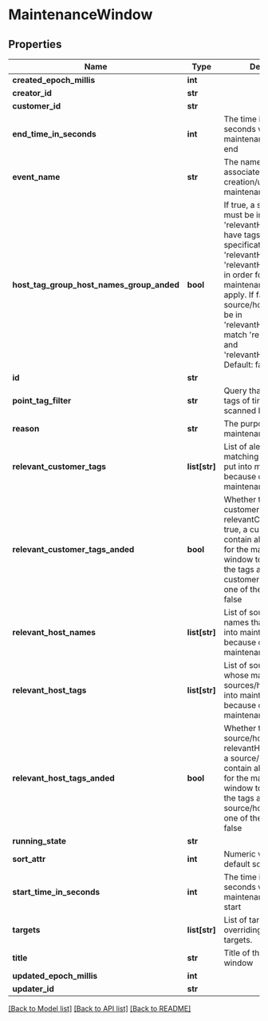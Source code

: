 # MaintenanceWindow

## Properties
Name | Type | Description | Notes
------------ | ------------- | ------------- | -------------
**created_epoch_millis** | **int** |  | [optional] 
**creator_id** | **str** |  | [optional] 
**customer_id** | **str** |  | [optional] 
**end_time_in_seconds** | **int** | The time in epoch seconds when this maintenance window will end | 
**event_name** | **str** | The name of an event associated with the creation/update of this maintenance window | [optional] 
**host_tag_group_host_names_group_anded** | **bool** | If true, a source/host must be in &#39;relevantHostNames&#39; and have tags matching the specification formed by &#39;relevantHostTags&#39; and &#39;relevantHostTagsAnded&#39; in order for this maintenance window to apply. If false, a source/host must either be in &#39;relevantHostNames&#39; or match &#39;relevantHostTags&#39; and &#39;relevantHostTagsAnded&#39;. Default: false | [optional] 
**id** | **str** |  | [optional] 
**point_tag_filter** | **str** | Query that filters on point tags of timeseries scanned by alert. | [optional] 
**reason** | **str** | The purpose of this maintenance window | 
**relevant_customer_tags** | **list[str]** | List of alert tags whose matching alerts will be put into maintenance because of this maintenance window | 
**relevant_customer_tags_anded** | **bool** | Whether to AND customer tags listed in relevantCustomerTags. If true, a customer must contain all tags in order for the maintenance window to apply.  If false, the tags are OR&#39;ed, and a customer must contain one of the tags. Default: false | [optional] 
**relevant_host_names** | **list[str]** | List of source/host names that will be put into maintenance because of this maintenance window | [optional] 
**relevant_host_tags** | **list[str]** | List of source/host tags whose matching sources/hosts will be put into maintenance because of this maintenance window | [optional] 
**relevant_host_tags_anded** | **bool** | Whether to AND source/host tags listed in relevantHostTags. If true, a source/host must contain all tags in order for the maintenance window to apply.  If false, the tags are OR&#39;ed, and a source/host must contain one of the tags. Default: false | [optional] 
**running_state** | **str** |  | [optional] 
**sort_attr** | **int** | Numeric value used in default sorting | [optional] 
**start_time_in_seconds** | **int** | The time in epoch seconds when this maintenance window will start | 
**targets** | **list[str]** | List of targets to notify, overriding the alert&#39;s targets. | [optional] 
**title** | **str** | Title of this maintenance window | 
**updated_epoch_millis** | **int** |  | [optional] 
**updater_id** | **str** |  | [optional] 

[[Back to Model list]](../README.md#documentation-for-models) [[Back to API list]](../README.md#documentation-for-api-endpoints) [[Back to README]](../README.md)


